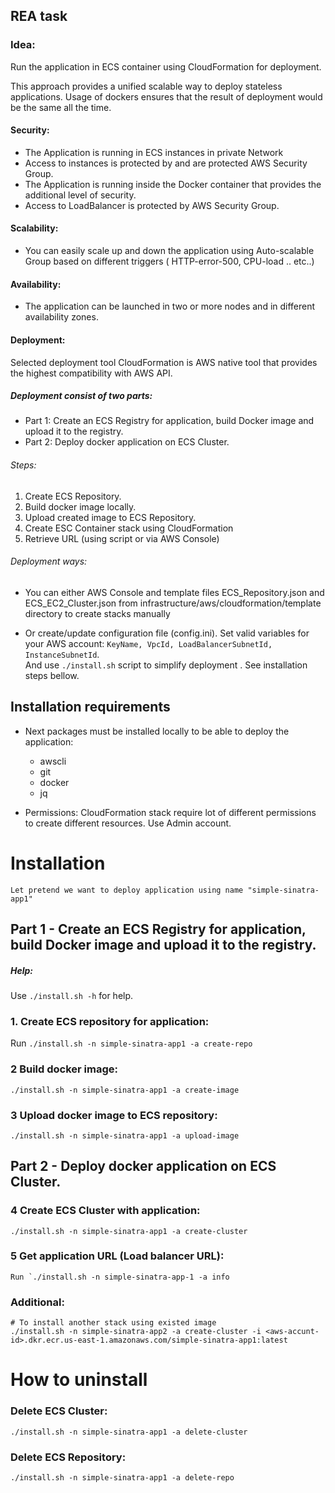 ## REA task 
    
### Idea: 
Run the application in ECS container using CloudFormation for deployment.
    
This approach provides a unified scalable way to deploy stateless applications.
Usage of dockers ensures that the result of deployment would be the same all the time.

#### Security:
- The Application is running in ECS instances in private Network 
- Access to instances is protected by and are protected AWS Security Group.       
- The Application is running inside the Docker container that provides the additional level of security.
- Access to LoadBalancer is protected by AWS Security Group.       
    
#### Scalability:
- You can easily scale up and down the application using Auto-scalable Group
based on different triggers ( HTTP-error-500, CPU-load .. etc..)

#### Availability:
- The application can be launched in two or more nodes and in different availability zones.

#### Deployment:      
Selected deployment tool CloudFormation is AWS native tool 
that provides the highest compatibility with AWS API.

##### Deployment consist of two parts:        
- Part 1: Create an ECS Registry for application, build Docker image and upload it to the registry.
- Part 2: Deploy docker application on ECS Cluster.
    
###### Steps:
1. Create ECS Repository.
2. Build docker image locally.          
3. Upload created image to ECS Repository.          
4. Create ESC Container stack using CloudFormation           
5. Retrieve URL (using script or via AWS Console)           
  
###### Deployment ways: 
- You can either AWS Console and template files ECS_Repository.json and ECS_EC2_Cluster.json
from infrastructure/aws/cloudformation/template directory to create stacks manually

- Or create/update configuration file (config.ini). 
Set valid variables for your AWS account: `KeyName, VpcId, LoadBalancerSubnetId, InstanceSubnetId`.  
And use `./install.sh` script to simplify deployment .
See installation steps bellow.
 
## Installation requirements
- Next packages must be installed locally to be able to deploy the application:
    - awscli 
    - git
    - docker 
    - jq

- Permissions:
    CloudFormation stack require lot of different permissions to create 
    different resources. Use Admin account.

# Installation
    Let pretend we want to deploy application using name "simple-sinatra-app1"

## Part 1 - Create an ECS Registry for application, build Docker image and upload it to the registry.

##### Help:
Use `./install.sh -h` for help.

### 1. Create ECS repository for application:
Run `./install.sh -n simple-sinatra-app1 -a create-repo`
        
### 2 Build docker image:
    ./install.sh -n simple-sinatra-app1 -a create-image

### 3 Upload docker image to ECS repository:
    ./install.sh -n simple-sinatra-app1 -a upload-image
    
## Part 2 - Deploy docker application on ECS Cluster.    
### 4 Create ECS Cluster with application:
    ./install.sh -n simple-sinatra-app1 -a create-cluster

### 5 Get application URL (Load balancer URL):
    Run `./install.sh -n simple-sinatra-app-1 -a info
    
### Additional:
    # To install another stack using existed image
    ./install.sh -n simple-sinatra-app2 -a create-cluster -i <aws-accunt-id>.dkr.ecr.us-east-1.amazonaws.com/simple-sinatra-app1:latest

# How to uninstall   
### Delete ECS Cluster:
    ./install.sh -n simple-sinatra-app1 -a delete-cluster

### Delete ECS Repository:
    ./install.sh -n simple-sinatra-app1 -a delete-repo

